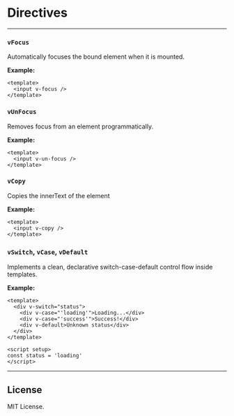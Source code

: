 # Directives

---

### `vFocus`
Automatically focuses the bound element when it is mounted.

**Example:**
```vue
<template>
  <input v-focus />
</template>
```

### `vUnFocus`
Removes focus from an element programmatically.

**Example:**
```vue
<template>
  <input v-un-focus />
</template>
```

### `vCopy`
Copies the innerText of the element

**Example:**
```vue
<template>
  <input v-copy />
</template>
```

### `vSwitch`, `vCase`, `vDefault`
Implements a clean, declarative switch-case-default control flow inside templates.

**Example:**
```vue
<template>
  <div v-switch="status">
    <div v-case="'loading'">Loading...</div>
    <div v-case="'success'">Success!</div>
    <div v-default>Unknown status</div>
  </div>
</template>

<script setup>
const status = 'loading'
</script>
```

---

## License

MIT License.

